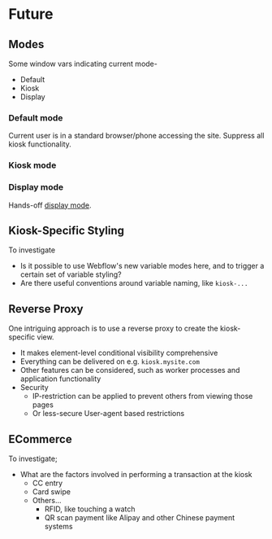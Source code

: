 # Future



## Modes

Some window vars indicating current mode-

* Default
* Kiosk
* Display

### Default mode

Current user is in a standard browser/phone accessing the site.  Suppress all kiosk functionality.

### Kiosk mode&#x20;





### Display mode

Hands-off [display mode](../display-mode.md). &#x20;

## Kiosk-Specific Styling



To investigate

* Is it possible to use Webflow's new variable modes here, and to trigger a certain set of variable styling?&#x20;
* Are there useful conventions around variable naming, like `kiosk-...` &#x20;



## Reverse Proxy

One intriguing approach is to use a reverse proxy to create the kiosk-specific view.

* It makes element-level conditional visibility comprehensive
* Everything can be delivered on e.g. `kiosk.mysite.com` &#x20;
* Other features can be considered, such as worker processes and application functionality&#x20;
* Security
  * IP-restriction can be applied to prevent others from viewing those pages&#x20;
  * Or less-secure User-agent based restrictions  &#x20;



## ECommerce&#x20;

To investigate;&#x20;

* What are the factors involved in performing a transaction at the kiosk
  * CC entry
  * Card swipe&#x20;
  * Others...&#x20;
    * RFID, like touching a watch&#x20;
    * QR scan payment like Alipay and other Chinese payment systems&#x20;













